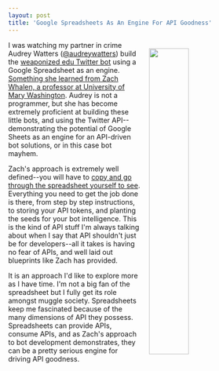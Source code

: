 ```yaml
---
layout: post
title: 'Google Spreadsheets As An Engine For API Goodness'
---
```

<p><img style="padding: 15px;" src="http://kinlane-productions.s3.amazonaws.com/api_evangelist_site/blog/how_to_make_a_twitter_bot_with_google_spreadsheets_version_0_4_zach_whalen.png" alt="" width="40%" align="right" /></p>
<p>I was watching my partner in crime Audrey Watters (<a href="https://twitter.com/audreywatters">@audreywatters</a>) build the <a href="https://twitter.com/weaponizedu">weaponized edu Twitter bot</a> using a Google Spreadsheet as an engine.<a href="http://www.zachwhalen.net/posts/how-to-make-a-twitter-bot-with-google-spreadsheets-version-04/"> Something she learned from Zach Whalen, a professor at University of Mary Washington</a>. Audrey is not a programmer, but she has become extremely&nbsp;proficient at building these little bots, and using the Twitter API--demonstrating the potential of Google Sheets as an engine for an API-driven bot solutions, or in this case bot mayhem.</p>
<p>Zach's approach is extremely well defined--you will have to <a href="https://docs.google.com/spreadsheets/d/1Cbg_6pYN04XtDHpDLtxAP3ExQEBL8PYBXBQ1E5_Sq30/copy">copy and go through the spreadsheet yourself to see</a>. Everything you need to get the job done is there, from step by step instructions, to storing your API tokens, and planting the seeds for your bot intelligence. This is the kind of API stuff I'm always talking about when I say that API shouldn't just be for developers--all it takes is having no fear of APIs, and well laid out blueprints like Zach has provided.</p>
<p>It is an approach I'd like to explore more as I have time. I'm not a big fan of the spreadsheet but I fully get its role amongst muggle society. Spreadsheets keep me fascinated because of the many dimensions of API they possess. Spreadsheets can provide APIs, consume APIs, and as Zach's approach to bot development demonstrates, they can be a pretty serious engine for driving API goodness.</p>